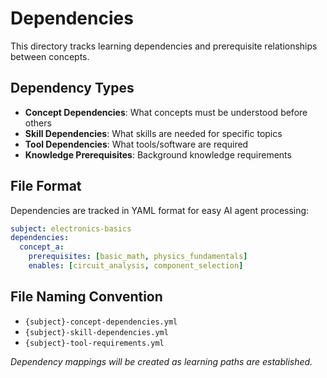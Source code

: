 # Dependencies

This directory tracks learning dependencies and prerequisite relationships between concepts.

## Dependency Types

- **Concept Dependencies**: What concepts must be understood before others
- **Skill Dependencies**: What skills are needed for specific topics
- **Tool Dependencies**: What tools/software are required
- **Knowledge Prerequisites**: Background knowledge requirements

## File Format

Dependencies are tracked in YAML format for easy AI agent processing:

```yaml
subject: electronics-basics
dependencies:
  concept_a:
    prerequisites: [basic_math, physics_fundamentals]
    enables: [circuit_analysis, component_selection]
```

## File Naming Convention

- `{subject}-concept-dependencies.yml`
- `{subject}-skill-dependencies.yml`
- `{subject}-tool-requirements.yml`

*Dependency mappings will be created as learning paths are established.*
